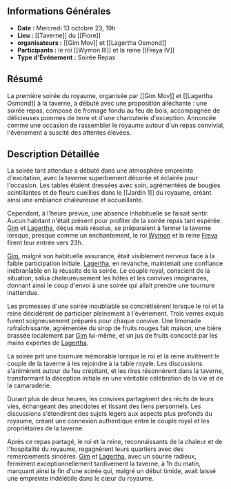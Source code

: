 ## Informations Générales
- **Date :** Mercredi 13 octobre 23, 19h
- **Lieu :** [[Taverne]] du [[Fiore]]
- **organisateurs :** [[Gim Mov]] et [[Lagertha Osmond]]
- **Participants :** le roi [[Wymon III]] et la reine [[Freya IV]]
- **Type d'Événement :** Soirée Repas

## Résumé
La première soirée du royaume, organisée par [[Gim Mov]] et [[Lagertha Osmond]] à la taverne, a débuté avec une proposition alléchante : une soirée repas, composé de fromage fondu au feu de bois, accompagnée de délicieuses pommes de terre et d'une charcuterie d'exception. Annoncée comme une occasion de rassembler le royaume autour d'un repas convivial, l'événement a suscité des attentes élevées.

## Description Détaillée
La soirée tant attendue a débuté dans une atmosphère empreinte d'excitation, avec la taverne superbement décorée et éclairée pour l'occasion. Les tables étaient dressées avec soin, agrémentées de bougies scintillantes et de fleurs cueillies dans le [[Jardin 1]] du royaume, créant ainsi une ambiance chaleureuse et accueillante.

Cependant, à l'heure prévue, une absence inhabituelle se faisait sentir. Aucun habitant n'était présent pour profiter de la soirée repas tant espérée. [Gim](Gim%20Mov.md) et [Lagertha](Lagertha%20Osmond.md), déçus mais résolus, se préparaient à fermer la taverne lorsque, presque comme un enchantement, le roi [Wymon](Wymon%20III.md) et la reine [Freya](Freya%20IV.md) firent leur entrée vers 23h.

[Gim](Gim%20Mov.md), malgré son habituelle assurance, était visiblement nerveux face à la faible participation initiale. [Lagertha](Lagertha%20Osmond.md), en revanche, maintenait une confiance inébranlable en la réussite de la soirée. Le couple royal, conscient de la situation, salua chaleureusement les hôtes et les convives imaginaires, donnant ainsi le coup d'envoi à une soirée qui allait prendre une tournure inattendue.

Les promesses d'une soirée inoubliable se concrétisèrent lorsque le roi et la reine décidèrent de participer pleinement à l'événement. Trois verres exquis furent soigneusement préparés pour chaque convive. Une limonade rafraîchissante, agrémentée du sirop de fruits rouges fait maison, une bière brassée localement par [Gim](Gim%20Mov.md) lui-même, et un jus de fruits concocté par les mains expertes de [Lagertha](Lagertha%20Osmond.md).

La soirée prit une tournure mémorable lorsque le roi et la reine invitèrent le couple de la taverne à les rejoindre à la table royale. Les discussions s'animèrent autour du feu crépitant, et les rires résonnèrent dans la taverne, transformant la déception initiale en une véritable célébration de la vie et de la camaraderie.

Durant plus de deux heures, les convives partagèrent des récits de leurs vies, échangeant des anecdotes et tissant des liens personnels. Les discussions s'étendirent des sujets légers aux aspects plus profonds du royaume, créant une connexion authentique entre le couple royal et les propriétaires de la taverne.

Après ce repas partagé, le roi et la reine, reconnaissants de la chaleur et de l'hospitalité du royaume, regagnèrent leurs quartiers avec des remerciements sincères. [Gim](Gim%20Mov.md) et [Lagertha](Lagertha%20Osmond.md), avec un sourire radieux, fermèrent exceptionnellement tardivement la taverne, à 1h du matin, marquant ainsi la fin d'une soirée qui, malgré un début timide, avait laissé une empreinte indélébile dans le cœur du royaume.